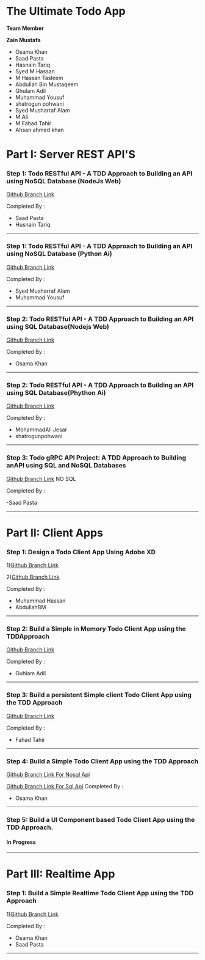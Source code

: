 # The Ultimate Todo App
**Team Member**


**Zain Mustafa**
- Osama Khan
- Saad Pasta
 - Hasnain Tariq
 - Syed M Hassan
 - M Hassan Tasleem
 - Abdullah Bin Mustaqeem
 - Ghulam Adil
 - Muhammad Yousuf
 - shatrogun pohwani
 - Syed Musharraf Alam
 - M.Ali
 - M.Fahad Tahir
 - Ahsan ahmed khan

  

# Part I: Server REST API'S
### Step 1: Todo RESTful API - A TDD Approach to Building an API using NoSQL Database (NodeJs Web)

[Github Branch Link](https://github.com/zainmustafa/ultimate_todo/tree/nosql-api)

Completed By :

 - Saad Pasta 
 - Husnain Tariq 
 ---
 ### Step 1: Todo RESTful API - A TDD Approach to Building an API using NoSQL Database (Python Ai)

[Github Branch Link](https://github.com/zainmustafa/ultimate_todo/tree/flask_api_nosql)

Completed By :

 -  Syed Musharraf Alam
 - Muhammad Yousuf
 ----
 
 ### Step 2: Todo RESTful API - A TDD Approach to Building an API using SQL Database(Nodejs Web)
[Github Branch Link](https://github.com/zainmustafa/ultimate_todo/tree/postgresql-node-api)

Completed By :

 - Osama Khan
 ----
 ### Step 2: Todo RESTful API - A TDD Approach to Building an API using SQL Database(Phython Ai)
[Github Branch Link](https://github.com/zainmustafa/ultimate_todo/tree/flask_PostgresSql)

Completed By :

 - MohammadAli Jesar
 - shatrogunpohwani
 ----
 ### Step 3: Todo gRPC API Project: A TDD Approach to Building anAPI using SQL and NoSQL Databases

[Github Branch Link](https://github.com/zainmustafa/ultimate_todo/tree/grpc-node-api)
NO SQL 

Completed By :

 -Saad Pasta

 ----

# Part II: Client Apps
### Step 1: Design a Todo Client App Using Adobe XD
1)[Github Branch Link](https://github.com/zainmustafa/ultimate_todo/tree/todo-UI/UX)

2)[Github Branch Link](https://github.com/zainmustafa/ultimate_todo/tree/Part2-Step1-UI)

Completed By :

 - Muhammad Hassan 
 - AbdullahBM
 ---
 ### Step 2: Build a Simple in Memory Todo Client App using the TDDApproach
[Github Branch Link](https://github.com/zainmustafa/ultimate_todo/tree/in-memory-todo-app)

Completed By :
 - Guhlam Adil
 ---
 ### Step 3: Build a persistent Simple client Todo Client App using the TDD Approach

[Github Branch Link](https://github.com/zainmustafa/ultimate_todo/tree/presistent-client-todo-indexedDb)

Completed By :
 - Fahad Tahir
 ---
 ### Step 4: Build a Simple Todo Client App using the TDD Approach
 
[Github Branch Link For Nosql Api](https://github.com/zainmustafa/ultimate_todo/tree/simple-todo-client-nosql-api)

[Github Branch Link For Sql Api](https://github.com/zainmustafa/ultimate_todo/tree/simple-todo-client-sql-api)
Completed By :
 - Osama Khan
 ---
### Step 5: Build a UI Component based Todo Client App using the TDD Approach.

#### In Progress

 ---
# Part III: Realtime App
### Step 1: Build a Simple Realtime Todo Client App using the TDD Approach

1)[Github Branch Link](https://github.com/zainmustafa/ultimate_todo/tree/realtime-react-todo)

Completed By :
 - Osama Khan
 - Saad Pasta
 ---

